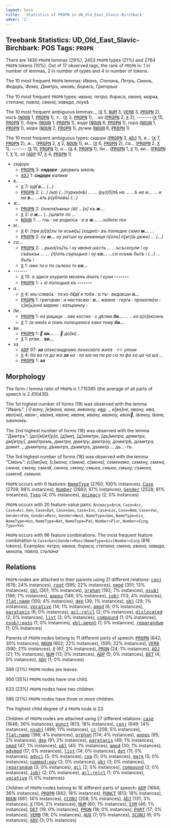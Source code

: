 ```yaml
---
layout: base
title:  'Statistics of PROPN in UD_Old_East_Slavic-Birchbark'
udver: '2'
---
```


## Treebank Statistics: UD_Old_East_Slavic-Birchbark: POS Tags: `PROPN`

There are 1430 `PROPN` lemmas (29%), 2453 `PROPN` types (21%) and 2764 `PROPN` tokens (10%).
Out of 17 observed tags, the rank of `PROPN` is: 1 in number of lemmas, 2 in number of types and 4 in number of tokens.

The 10 most frequent `PROPN` lemmas: <em>Иванъ, Степанъ, Петръ, Сменъ, Федоръ, Фома, Дмитръ, ꙗковъ, Борисъ, Григорьꙗ</em>

The 10 most frequent `PROPN` types:  <em>ивана, петра, бориса, евана, мариѧ, степана, павла, смена, завида, лѹкѣ</em>

The 10 most frequent ambiguous lemmas: <em>_</em> (<tt><a href="orv_birchbark-pos-X.html">X</a></tt> 5, <tt><a href="orv_birchbark-pos-NUM.html">NUM</a></tt> 3, <tt><a href="orv_birchbark-pos-VERB.html">VERB</a></tt> 3, <tt><a href="orv_birchbark-pos-PROPN.html">PROPN</a></tt> 2), <em>носъ</em> (<tt><a href="orv_birchbark-pos-NOUN.html">NOUN</a></tt> 1, <tt><a href="orv_birchbark-pos-PROPN.html">PROPN</a></tt> 1), <em>т…</em> (<tt><a href="orv_birchbark-pos-X.html">X</a></tt> 3, <tt><a href="orv_birchbark-pos-PROPN.html">PROPN</a></tt> 1), <em>…ко</em> (<tt><a href="orv_birchbark-pos-PROPN.html">PROPN</a></tt> 2, <tt><a href="orv_birchbark-pos-X.html">X</a></tt> 2), <em>-------</em> (<tt><a href="orv_birchbark-pos-X.html">X</a></tt> 15, <tt><a href="orv_birchbark-pos-PROPN.html">PROPN</a></tt> 1), <em>боръ</em> (<tt><a href="orv_birchbark-pos-NOUN.html">NOUN</a></tt> 1, <tt><a href="orv_birchbark-pos-PROPN.html">PROPN</a></tt> 1), <em>вода</em> (<tt><a href="orv_birchbark-pos-NOUN.html">NOUN</a></tt> 6, <tt><a href="orv_birchbark-pos-PROPN.html">PROPN</a></tt> 1), <em>гора</em> (<tt><a href="orv_birchbark-pos-NOUN.html">NOUN</a></tt> 1, <tt><a href="orv_birchbark-pos-PROPN.html">PROPN</a></tt> 1), <em>море</em> (<tt><a href="orv_birchbark-pos-NOUN.html">NOUN</a></tt> 2, <tt><a href="orv_birchbark-pos-PROPN.html">PROPN</a></tt> 1), <em>ручии</em> (<tt><a href="orv_birchbark-pos-NOUN.html">NOUN</a></tt> 8, <tt><a href="orv_birchbark-pos-PROPN.html">PROPN</a></tt> 1)

The 10 most frequent ambiguous types:  <em>сидоре</em> (<tt><a href="orv_birchbark-pos-PROPN.html">PROPN</a></tt> 3, <tt><a href="orv_birchbark-pos-ADJ.html">ADJ</a></tt> 1), <em>в…</em> (<tt><a href="orv_birchbark-pos-X.html">X</a></tt> 7, <tt><a href="orv_birchbark-pos-PROPN.html">PROPN</a></tt> 2), <em>ж…</em> (<tt><a href="orv_birchbark-pos-PROPN.html">PROPN</a></tt> 2, <tt><a href="orv_birchbark-pos-X.html">X</a></tt> 2, <tt><a href="orv_birchbark-pos-NOUN.html">NOUN</a></tt> 1), <em>м…</em> (<tt><a href="orv_birchbark-pos-X.html">X</a></tt> 6, <tt><a href="orv_birchbark-pos-PROPN.html">PROPN</a></tt> 2), <em>са…</em> (<tt><a href="orv_birchbark-pos-PROPN.html">PROPN</a></tt> 2, <tt><a href="orv_birchbark-pos-X.html">X</a></tt> 1), <em>-------</em> (<tt><a href="orv_birchbark-pos-X.html">X</a></tt> 15, <tt><a href="orv_birchbark-pos-PROPN.html">PROPN</a></tt> 1), <em>а…</em> (<tt><a href="orv_birchbark-pos-X.html">X</a></tt> 4, <tt><a href="orv_birchbark-pos-PROPN.html">PROPN</a></tt> 1), <em>би<lbr/>…</em> (<tt><a href="orv_birchbark-pos-PROPN.html">PROPN</a></tt> 1, <tt><a href="orv_birchbark-pos-X.html">X</a></tt> 1), <em>ви…</em> (<tt><a href="orv_birchbark-pos-PROPN.html">PROPN</a></tt> 1, <tt><a href="orv_birchbark-pos-X.html">X</a></tt> 1), <em>за</em> (<tt><a href="orv_birchbark-pos-ADP.html">ADP</a></tt> 97, <tt><a href="orv_birchbark-pos-X.html">X</a></tt> 4, <tt><a href="orv_birchbark-pos-PROPN.html">PROPN</a></tt> 1)


* <em>сидоре</em>
  * <tt><a href="orv_birchbark-pos-PROPN.html">PROPN</a></tt> 3: <em><b>сидоре</b> · дворѧнъ ꙗколь</em>
  * <tt><a href="orv_birchbark-pos-ADJ.html">ADJ</a></tt> 1: <em><b>сидоре</b> калики</em>
* <em>в…</em>
  * <tt><a href="orv_birchbark-pos-X.html">X</a></tt> 7: <em>едꙋ <b>в…</b> (…)</em>
  * <tt><a href="orv_birchbark-pos-PROPN.html">PROPN</a></tt> 2: <em>(…) (на) (…)турки(нѣ) … … (ру)[б]лѣ на … …ѣ на м… … и на <b>в…</b> …ѧть р(ублевъ) (…)</em>
* <em>ж…</em>
  * <tt><a href="orv_birchbark-pos-PROPN.html">PROPN</a></tt> 2: <em>(покла)нѧнье (ѿ) …[е] къ <b>ж…</b></em>
  * <tt><a href="orv_birchbark-pos-X.html">X</a></tt> 2: <em>а <b>ж…</b> (…)<lbr/>шлите по …</em>
  * <tt><a href="orv_birchbark-pos-NOUN.html">NOUN</a></tt> 1: <em>… гнь · не родилсѧ · а в <b>ж…</b> …<lbr/>зобити тои</em>
* <em>м…</em>
  * <tt><a href="orv_birchbark-pos-X.html">X</a></tt> 6: <em>(три р)[а]зꙑ ти есьм[ь] (ходил)- въ полюдие семо <b>м…</b> …</em>
  * <tt><a href="orv_birchbark-pos-PROPN.html">PROPN</a></tt> 2: <em>ѹ <b>м…</b> ѹ ратше ѹ рикиница п[оло] п[ѧт](ь деже) … (…)</em>
* <em>са…</em>
  * <tt><a href="orv_birchbark-pos-PROPN.html">PROPN</a></tt> 2: <em>…рька[хъ]ть ⁞ ѹ ивана шесть … …ъсъскѹли ⁞ ѹ съвъкъѧ … … (п)олъ съръцька ⁞ ѹ <b>са…</b> …са осьмь бьлъ ⁞ (…) … бьлъ ⁞</em>
  * <tt><a href="orv_birchbark-pos-X.html">X</a></tt> 1: <em>аже ти е по сьпехо то <b>са…</b></em>
* <em>-------</em>
  * <tt><a href="orv_birchbark-pos-X.html">X</a></tt> 15: <em>а здисе кѹрила мезенъ ѿꙗлъ ӏ куни <b>-------</b></em>
  * <tt><a href="orv_birchbark-pos-PROPN.html">PROPN</a></tt> 1: <em>+ ѿ полоцька къ <b>-------</b></em>
* <em>а…</em>
  * <tt><a href="orv_birchbark-pos-X.html">X</a></tt> 4: <em>мꙑ·сливсѧ · та·ко бꙋдꙋ к тоби : а тꙑ · видаеши <b>а…</b></em>
  * <tt><a href="orv_birchbark-pos-PROPN.html">PROPN</a></tt> 1: <em>григории : и настасию : <b>а…</b> ѥвана : гергѧ : прокопи[ю : с]м[ь]она марию : катьринѹ :</em>
* <em>би<lbr/>…</em>
  * <tt><a href="orv_birchbark-pos-PROPN.html">PROPN</a></tt> 1: <em>на рицици …ове костке · с дѣтми <b>би<lbr/>…</b> … …ко ѻ[л]ексинъ</em>
  * <tt><a href="orv_birchbark-pos-X.html">X</a></tt> 1: <em>(а нин)е ꙩ томъ попецалисе како тому <b>би<lbr/>…</b></em>
* <em>ви…</em>
  * <tt><a href="orv_birchbark-pos-PROPN.html">PROPN</a></tt> 1: <em> <b>ви…</b> …  до[м]…</em>
  * <tt><a href="orv_birchbark-pos-X.html">X</a></tt> 1: <em>ргви… <b>ви…</b></em>
* <em>за</em>
  * <tt><a href="orv_birchbark-pos-ADP.html">ADP</a></tt> 97: <em><b>за</b> олександромо лонеского жита · ·г·ӏ· улоки</em>
  * <tt><a href="orv_birchbark-pos-X.html">X</a></tt> 4: <em>ба ва га да жа <b>за</b> ка · ла ма на па ра са та фа ха ца ча ша …</em>
  * <tt><a href="orv_birchbark-pos-PROPN.html">PROPN</a></tt> 1: <em><b>за</b></em>

## Morphology

The form / lemma ratio of `PROPN` is 1.715385 (the average of all parts of speech is 2.410435).

The 1st highest number of forms (19) was observed with the lemma “Иванъ”: <em>[·ӏ]·вану, [и]вана, вана, виванѹ, и[ва](н)…, и[ва]не, ив<lbr/>ану, ива, ива(на), иван-, ивана, иване, ивани, ивану, иванѹ, иван, їванѹ, ӏване, ꙑваномъ</em>.

The 2nd highest number of forms (18) was observed with the lemma “Дмитръ”: <em>(до)[м]ит[р]е, [д]ми[т](ра), [д]омитре, [дъ]митра, демитре, дм[итру], дми)<lbr/>тромъ, дмитра, дмитру, дмитрѹ, до<lbr/>митрѣ, домитра, домит…, дъ<lbr/>митрѹ, дъмитра, дъмитръ, дъмитр…, дъ…-тъ</em>.

The 3rd highest number of forms (18) was observed with the lemma “Сменъ”: <em>(с)[мо]на, [с]мона, с)мена, с[мена], семеномо, семену, смена, смене, смену, сменꙋ, смона, смону, смьна, смьне, смьну, съмене, сьменꙋ, сьмьна</em>.

`PROPN` occurs with 6 features: <tt><a href="orv_birchbark-feat-NameType.html">NameType</a></tt> (2760; 100% instances), <tt><a href="orv_birchbark-feat-Case.html">Case</a></tt> (2708; 98% instances), <tt><a href="orv_birchbark-feat-Number.html">Number</a></tt> (2683; 97% instances), <tt><a href="orv_birchbark-feat-Gender.html">Gender</a></tt> (2528; 91% instances), <tt><a href="orv_birchbark-feat-Typo.html">Typo</a></tt> (4; 0% instances), <tt><a href="orv_birchbark-feat-Animacy.html">Animacy</a></tt> (2; 0% instances)

`PROPN` occurs with 20 feature-value pairs: `Animacy=Anim`, `Case=Acc`, `Case=Acc,Gen`, `Case=Dat`, `Case=Gen`, `Case=Ins`, `Case=Loc`, `Case=Nom`, `Case=Voc`, `Gender=Fem`, `Gender=Masc`, `Gender=Neut`, `NameType=Geo`, `NameType=Giv`, `NameType=Hus`, `NameType=Nat`, `NameType=Pat`, `Number=Plur`, `Number=Sing`, `Typo=Yes`

`PROPN` occurs with 96 feature combinations.
The most frequent feature combination is `Case=Gen|Gender=Masc|NameType=Giv|Number=Sing` (816 tokens).
Examples: <em>петра, ивана, бориса, степана, смена, евана, завида, михалѧ, павла, стьпана</em>


## Relations

`PROPN` nodes are attached to their parents using 21 different relations: <tt><a href="orv_birchbark-dep-conj.html">conj</a></tt> (676; 24% instances), <tt><a href="orv_birchbark-dep-root.html">root</a></tt> (595; 22% instances), <tt><a href="orv_birchbark-dep-nmod.html">nmod</a></tt> (351; 13% instances), <tt><a href="orv_birchbark-dep-obl.html">obl</a></tt> (301; 11% instances), <tt><a href="orv_birchbark-dep-orphan.html">orphan</a></tt> (192; 7% instances), <tt><a href="orv_birchbark-dep-nsubj.html">nsubj</a></tt> (186; 7% instances), <tt><a href="orv_birchbark-dep-appos.html">appos</a></tt> (146; 5% instances), <tt><a href="orv_birchbark-dep-iobj.html">iobj</a></tt> (113; 4% instances), <tt><a href="orv_birchbark-dep-flat-name.html">flat:name</a></tt> (100; 4% instances), <tt><a href="orv_birchbark-dep-dep.html">dep</a></tt> (39; 1% instances), <tt><a href="orv_birchbark-dep-obj.html">obj</a></tt> (29; 1% instances), <tt><a href="orv_birchbark-dep-vocative.html">vocative</a></tt> (14; 1% instances), <tt><a href="orv_birchbark-dep-amod.html">amod</a></tt> (6; 0% instances), <tt><a href="orv_birchbark-dep-parataxis.html">parataxis</a></tt> (6; 0% instances), <tt><a href="orv_birchbark-dep-acl-relcl.html">acl:relcl</a></tt> (2; 0% instances), <tt><a href="orv_birchbark-dep-dislocated.html">dislocated</a></tt> (2; 0% instances), <tt><a href="orv_birchbark-dep-list.html">list</a></tt> (2; 0% instances), <tt><a href="orv_birchbark-dep-compound.html">compound</a></tt> (1; 0% instances), <tt><a href="orv_birchbark-dep-nsubj-pass.html">nsubj:pass</a></tt> (1; 0% instances), <tt><a href="orv_birchbark-dep-obl-agent.html">obl:agent</a></tt> (1; 0% instances), <tt><a href="orv_birchbark-dep-reparandum.html">reparandum</a></tt> (1; 0% instances)

Parents of `PROPN` nodes belong to 11 different parts of speech: <tt><a href="orv_birchbark-pos-PROPN.html">PROPN</a></tt> (842; 30% instances), <tt><a href="orv_birchbark-pos-NOUN.html">NOUN</a></tt> (602; 22% instances),  (595; 22% instances), <tt><a href="orv_birchbark-pos-VERB.html">VERB</a></tt> (590; 21% instances), <tt><a href="orv_birchbark-pos-X.html">X</a></tt> (67; 2% instances), <tt><a href="orv_birchbark-pos-PRON.html">PRON</a></tt> (24; 1% instances), <tt><a href="orv_birchbark-pos-ADJ.html">ADJ</a></tt> (21; 1% instances), <tt><a href="orv_birchbark-pos-NUM.html">NUM</a></tt> (13; 0% instances), <tt><a href="orv_birchbark-pos-ADP.html">ADP</a></tt> (5; 0% instances), <tt><a href="orv_birchbark-pos-DET.html">DET</a></tt> (4; 0% instances), <tt><a href="orv_birchbark-pos-ADV.html">ADV</a></tt> (1; 0% instances)

589 (21%) `PROPN` nodes are leaves.

956 (35%) `PROPN` nodes have one child.

633 (23%) `PROPN` nodes have two children.

586 (21%) `PROPN` nodes have three or more children.

The highest child degree of a `PROPN` node is 23.

Children of `PROPN` nodes are attached using 27 different relations: <tt><a href="orv_birchbark-dep-case.html">case</a></tt> (1648; 36% instances), <tt><a href="orv_birchbark-dep-punct.html">punct</a></tt> (813; 18% instances), <tt><a href="orv_birchbark-dep-conj.html">conj</a></tt> (649; 14% instances), <tt><a href="orv_birchbark-dep-nsubj.html">nsubj</a></tt> (499; 11% instances), <tt><a href="orv_birchbark-dep-cc.html">cc</a></tt> (208; 5% instances), <tt><a href="orv_birchbark-dep-flat-name.html">flat:name</a></tt> (198; 4% instances), <tt><a href="orv_birchbark-dep-orphan.html">orphan</a></tt> (174; 4% instances), <tt><a href="orv_birchbark-dep-appos.html">appos</a></tt> (95; 2% instances), <tt><a href="orv_birchbark-dep-dep.html">dep</a></tt> (91; 2% instances), <tt><a href="orv_birchbark-dep-parataxis.html">parataxis</a></tt> (49; 1% instances), <tt><a href="orv_birchbark-dep-nmod.html">nmod</a></tt> (47; 1% instances), <tt><a href="orv_birchbark-dep-obl.html">obl</a></tt> (40; 1% instances), <tt><a href="orv_birchbark-dep-amod.html">amod</a></tt> (30; 1% instances), <tt><a href="orv_birchbark-dep-advmod.html">advmod</a></tt> (17; 0% instances), <tt><a href="orv_birchbark-dep-list.html">list</a></tt> (14; 0% instances), <tt><a href="orv_birchbark-dep-det.html">det</a></tt> (11; 0% instances), <tt><a href="orv_birchbark-dep-advcl.html">advcl</a></tt> (5; 0% instances), <tt><a href="orv_birchbark-dep-cop.html">cop</a></tt> (5; 0% instances), <tt><a href="orv_birchbark-dep-mark.html">mark</a></tt> (5; 0% instances), <tt><a href="orv_birchbark-dep-nummod-gov.html">nummod:gov</a></tt> (3; 0% instances), <tt><a href="orv_birchbark-dep-obj.html">obj</a></tt> (3; 0% instances), <tt><a href="orv_birchbark-dep-reparandum.html">reparandum</a></tt> (3; 0% instances), <tt><a href="orv_birchbark-dep-acl.html">acl</a></tt> (2; 0% instances), <tt><a href="orv_birchbark-dep-compound.html">compound</a></tt> (2; 0% instances), <tt><a href="orv_birchbark-dep-iobj.html">iobj</a></tt> (2; 0% instances), <tt><a href="orv_birchbark-dep-acl-relcl.html">acl:relcl</a></tt> (1; 0% instances), <tt><a href="orv_birchbark-dep-vocative.html">vocative</a></tt> (1; 0% instances)

Children of `PROPN` nodes belong to 16 different parts of speech: <tt><a href="orv_birchbark-pos-ADP.html">ADP</a></tt> (1664; 36% instances), <tt><a href="orv_birchbark-pos-PROPN.html">PROPN</a></tt> (842; 18% instances), <tt><a href="orv_birchbark-pos-PUNCT.html">PUNCT</a></tt> (813; 18% instances), <tt><a href="orv_birchbark-pos-NOUN.html">NOUN</a></tt> (661; 14% instances), <tt><a href="orv_birchbark-pos-CCONJ.html">CCONJ</a></tt> (208; 5% instances), <tt><a href="orv_birchbark-pos-ADJ.html">ADJ</a></tt> (131; 3% instances), <tt><a href="orv_birchbark-pos-X.html">X</a></tt> (104; 2% instances), <tt><a href="orv_birchbark-pos-NUM.html">NUM</a></tt> (60; 1% instances), <tt><a href="orv_birchbark-pos-SYM.html">SYM</a></tt> (46; 1% instances), <tt><a href="orv_birchbark-pos-DET.html">DET</a></tt> (19; 0% instances), <tt><a href="orv_birchbark-pos-PRON.html">PRON</a></tt> (18; 0% instances), <tt><a href="orv_birchbark-pos-PART.html">PART</a></tt> (17; 0% instances), <tt><a href="orv_birchbark-pos-VERB.html">VERB</a></tt> (16; 0% instances), <tt><a href="orv_birchbark-pos-AUX.html">AUX</a></tt> (7; 0% instances), <tt><a href="orv_birchbark-pos-SCONJ.html">SCONJ</a></tt> (6; 0% instances), <tt><a href="orv_birchbark-pos-ADV.html">ADV</a></tt> (3; 0% instances)

